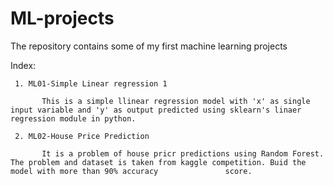 # ML-projects
The repository contains some of my first machine learning projects

Index:

     1. ML01-Simple Linear regression 1
     
           This is a simple llinear regression model with 'x' as single input variable and 'y' as output predicted using sklearn's linaer regression module in python.
           
     2. ML02-House Price Prediction
          
           It is a problem of house pricr predictions using Random Forest. The problem and dataset is taken from kaggle competition. Buid the model with more than 90% accuracy               score.

